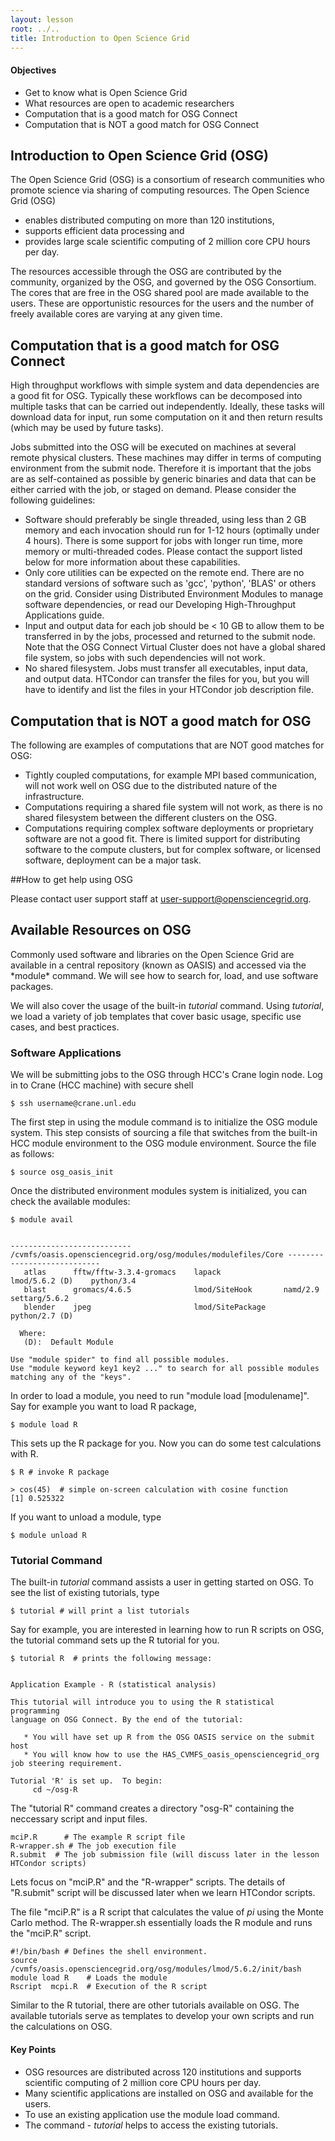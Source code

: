 ```yaml
---
layout: lesson
root: ../..
title: Introduction to Open Science Grid 
---
```

<div class="objectives" markdown="1">

#### Objectives
*   Get to know what is Open Science Grid
*   What resources are open to academic researchers
*   Computation that is a good match for OSG Connect
*   Computation that is NOT a good match for OSG Connect

</div>

## Introduction to Open Science Grid (OSG)  

The Open Science Grid (OSG) is a consortium of research communities who promote science 
via sharing of computing resources. The Open Science Grid (OSG)
<ul> 
<li> enables distributed computing on more than 120 institutions, </li>
<li> supports efficient data processing and  </li>
<li> provides large scale scientific computing of 2 million core CPU hours per day.   </li>
</ul> 


The resources accessible through the OSG are contributed by the community, organized by 
the OSG, and governed by the OSG Consortium. The cores that are free in the OSG shared pool 
are made available to the users. These are 
opportunistic resources for the users and the number of freely available 
cores are varying at any given time. 



## Computation that is a good match for OSG Connect 

High throughput workflows with simple system and data dependencies are a good 
fit for OSG. Typically these workflows can be decomposed into multiple
tasks that can be carried out independently.  Ideally, these tasks will download 
data for input, run some computation on it and then return results (which may be 
used by future tasks).

Jobs submitted into the OSG will be executed on machines at several 
remote physical clusters. These machines may differ in terms of computing 
environment from the submit node. Therefore it is important that the jobs are 
as self-contained as possible by generic binaries and data that can be either 
carried with the job, or staged on demand. Please consider the following 
guidelines:
<ul>
<li>   Software should preferably be single threaded, using less than 2 GB memory and 
    each invocation should run for 1-12 hours (optimally under 4 hours). There is 
    some support for jobs with longer run time, more memory or multi-threaded codes. 
    Please contact the support listed below for more information about these 
    capabilities.</li>
<li>   Only core utilities can be expected on the remote end. There are no standard 
    versions of software such as 'gcc', 'python', 'BLAS' or others on the grid. 
    Consider using Distributed Environment Modules to manage software dependencies, 
    or read our Developing High-Throughput Applications guide.</li>
<li>   Input and output data for each job should be < 10 GB to allow them to be 
    transferred in by the jobs, processed and returned to the submit node. Note 
    that the OSG Connect Virtual Cluster does not have a global shared file 
    system, so jobs with such dependencies will not work.</li>
<li>   No shared filesystem. Jobs must transfer all executables, input data, and 
    output data. HTCondor can transfer the files for you, but you will have to 
    identify and list the files in your HTCondor job description file. </li>
</ul>

## Computation that is NOT a good match for OSG 

The following are examples of computations that are NOT good matches for 
OSG:
<ul>
<li>   Tightly coupled computations, for example MPI based communication, will 
    not work well on OSG due to the distributed nature of the infrastructure.</li>
<li>   Computations requiring a shared file system will not work, as there is 
    no shared filesystem between the different clusters on the OSG.</li>
<li>   Computations requiring complex software deployments or proprietary software 
    are not a good fit.  There is limited support for distributing software to 
    the compute clusters, but for complex software, or licensed software, 
    deployment can be a major task.</li>
</ul>

##How to get help using OSG

Please contact user support staff at [user-support@opensciencegrid.org](mailto:user-support@opensciencegrid.org).


<h2> Available Resources on OSG </h2> 
Commonly used software and libraries on the Open Science Grid are available in a
central repository (known as OASIS) and accessed via the *module* command. We will see how to 
search for, load, and use software packages.

We will also cover the usage of the built-in *tutorial* command. Using *tutorial*,
we load a variety of job templates that cover basic usage, specific use cases, and best practices.

<h3> Software Applications </h3>

We will be submitting jobs to the OSG through HCC's Crane login node.
Log in to Crane (HCC machine) with secure shell  

~~~
$ ssh username@crane.unl.edu
~~~


The first step in using the module command is to initialize the OSG module system.  This 
step consists of sourcing a file that switches from the built-in HCC module environment to the OSG module environment.  Source the file as follows:

~~~
$ source osg_oasis_init
~~~


Once the distributed environment modules system is initialized, you can check the 
available modules: 

~~~
$ module avail
 
 
--------------------------- /cvmfs/oasis.opensciencegrid.org/osg/modules/modulefiles/Core ----------------------------
   atlas      fftw/fftw-3.3.4-gromacs    lapack              lmod/5.6.2 (D)    python/3.4
   blast      gromacs/4.6.5              lmod/SiteHook       namd/2.9          settarg/5.6.2
   blender    jpeg                       lmod/SitePackage    python/2.7 (D)
 
  Where:
   (D):  Default Module
 
Use "module spider" to find all possible modules.
Use "module keyword key1 key2 ..." to search for all possible modules matching any of the "keys".
~~~

In order to load a module, you need to run "module load [modulename]".  Say for
example you want to load R package, 

~~~
$ module load R 
~~~

This sets up the R package for you. Now you can do some test calculations with R. 

~~~
$ R # invoke R package

> cos(45)  # simple on-screen calculation with cosine function
[1] 0.525322

~~~

If you want to unload a module, type 

~~~
$ module unload R 
~~~

<h3> Tutorial Command </h3> 

The built-in *tutorial* command assists a user in getting started on 
OSG.  To see the list of existing tutorials, type

~~~
$ tutorial # will print a list tutorials
~~~

Say for example, you are interested in learning how to run R scripts on OSG, the 
tutorial command sets up the R tutorial for you. 

~~~
$ tutorial R  # prints the following message:


Application Example - R (statistical analysis)

This tutorial will introduce you to using the R statistical programming
language on OSG Connect. By the end of the tutorial:

   * You will have set up R from the OSG OASIS service on the submit host
   * You will know how to use the HAS_CVMFS_oasis_opensciencegrid_org job steering requirement. 

Tutorial 'R' is set up.  To begin:
     cd ~/osg-R
~~~ 

The "tutorial R" command creates a directory "osg-R" containing the neccessary script and input files. 

~~~
mciP.R      # The example R script file
R-wrapper.sh # The job execution file 
R.submit  # The job submission file (will discuss later in the lesson HTCondor scripts)
~~~

Lets focus on "mciP.R" and the "R-wrapper" scripts. The details of "R.submit" script 
will be discussed later when we learn HTCondor scripts.  

The file "mciP.R" is a R script that calculates the value of *pi* using the Monte Carlo
method.  The R-wrapper.sh essentially loads the R module and runs the "mciP.R" 
script. 

~~~
#!/bin/bash # Defines the shell environment.
source /cvmfs/oasis.opensciencegrid.org/osg/modules/lmod/5.6.2/init/bash
module load R    # Loads the module 
Rscript  mcpi.R  # Execution of the R script
~~~

Similar to the R tutorial, there are other tutorials available on OSG. The available 
tutorials serve as templates to develop your own scripts and run the 
calculations on OSG. 

<div class="keypoints" markdown="1">

#### Key Points
*   OSG resources are distributed across 120 institutions and  supports scientific computing of 2 million core CPU hours per day.   
*   Many scientific applications are installed on OSG and available for the users. 
*   To use an existing application use the module load command. 
*   The command - *tutorial* helps to access the existing tutorials.  
</div>



